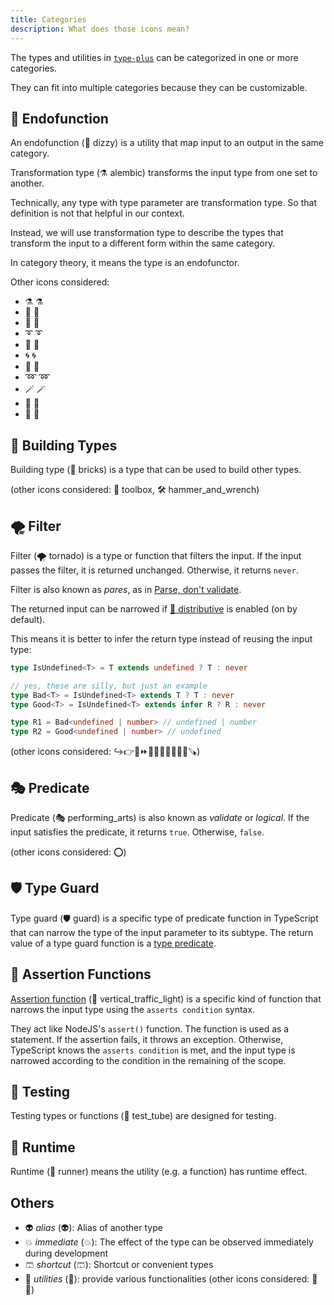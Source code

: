 ```yaml
---
title: Categories
description: What does those icons mean?
---
```


The types and utilities in [`type-plus`](https://github.com/unional/type-plus) can be categorized in one or more categories.

They can fit into multiple categories because they can be customizable.

## 💫 Endofunction

An endofunction (💫 dizzy) is a utility that map input to an output in the same category.

Transformation type (⚗️ alembic) transforms the input type from one set to another.

Technically, any type with type parameter are transformation type.
So that definition is not that helpful in our context.

Instead, we will use transformation type to describe the types that transform the input to a different form within the same category.

In category theory, it means the type is an endofunctor.

Other icons considered:

- ⚗️ :alembic:
- 🔄 :arrows_counterclockwise:
- 🚛 :articulated_lorry:
- ➰ :curly_loop:
- 💱 :currency_exchange:
- 🌀 :cyclone:
- 💠 :diamond_shape_with_a_dot_inside:
- ➿ :loop:
- 🪄 :magic_wand:
- 🔁 :repeat:
- 🔀 :twisted_rightwards_arrows:

## 🧱 Building Types

Building type (🧱 bricks) is a type that can be used to build other types.

(other icons considered: 🧰 toolbox, 🛠️ hammer_and_wrench)

## 🌪️ Filter

Filter (🌪️ tornado) is a type or function that filters the input.
If the input passes the filter, it is returned unchanged. Otherwise, it returns `never`.

Filter is also known as *pares*, as in [Parse, don't validate].

The returned input can be narrowed if [🔀 distributive] is enabled (on by default).

This means it is better to infer the return type instead of reusing the input type:

```ts
type IsUndefined<T> = T extends undefined ? T : never

// yes, these are silly, but just an example
type Bad<T> = IsUndefined<T> extends T ? T : never
type Good<T> = IsUndefined<T> extends infer R ? R : never

type R1 = Bad<undefined | number> // undefined | number
type R2 = Good<undefined | number> // undefined
```

(other icons considered: ↪️👉🚋⏩🐾🔑🚪💂🧲🙅‍♂️🪚)

## 🎭 Predicate

Predicate (🎭 performing_arts) is also known as *validate* or *logical*.
If the input satisfies the predicate, it returns `true`. Otherwise, `false`.

(other icons considered: ⭕)

## 🛡️ Type Guard

Type guard (🛡️ guard) is a specific type of predicate function in TypeScript that can narrow the type of the input parameter to its subtype.
The return value of a type guard function is a [type predicate].

## 🚦 Assertion Functions

[Assertion function] (🚦 vertical_traffic_light) is a specific kind of function that narrows the input type using the `asserts condition` syntax.

They act like NodeJS's `assert()` function. The function is used as a statement.
If the assertion fails, it throws an exception. Otherwise, TypeScript knows the `asserts condition` is met,
and the input type is narrowed according to the condition in the remaining of the scope.

## 🧪 Testing

Testing types or functions (🧪 test_tube) are designed for testing.

## 🏃 Runtime

Runtime (🏃 runner) means the utility (e.g. a function) has runtime effect.

## Others

- 👽 *alias* (:alien:): Alias of another type
- 💥 *immediate* (:boom:): The effect of the type can be observed immediately during development
- 🩳 *shortcut* (:shorts:): Shortcut or convenient types
- 🦴 *utilities* (:bone:): provide various functionalities (other icons considered: 🔧🔨)

[type predicate]: https://www.typescriptlang.org/docs/handbook/2/narrowing.html#using-type-predicates
[Assertion function]: https://www.typescriptlang.org/docs/handbook/release-notes/typescript-3-7.html#assertion-functions
[Parse, don't validate]: https://lexi-lambda.github.io/blog/2019/11/05/parse-don-t-validate/
[🔀 distributive]: ./type_options.md#🔀-distributive
